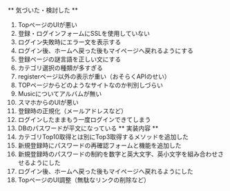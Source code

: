 ** 気づいた・検討した **
1. TopページのUIが悪い
1. 登録・ログインフォームにSSLを使用していない
1. ログイン失敗時にエラー文を表示する
1. ログイン後、ホームへ戻った後もマイページへ戻れるようにする
1. 登録ページの謎言語を正しい文にする
1. カテゴリ選択の種類が多すぎる
1. registerページ以外の表示が重い（おそらくAPIのせい）
1. TOPページからどのようなサイトなのか判別しづらい
1. Musicについてアルバムが無い
1. スマホからのUIが悪い
1. 登録時の正規化（メールアドレスなど）
1. ログインしたままもう一度ログインできてしまう
1. DBのパスワードが平文になっている
** 実装内容 **
1. カテゴリTop10取得とは別にTop3取得するメソッドを追加した
1. 新規登録時にパスワードの再確認フォームと機能を追加した
1. 新規登録時のパスワードの制約を数字と英大文字、英小文字を組み合わせさせるようにした
1. ログイン後、ホームへ戻った後もマイページへ戻れるようにした
1. TopページのUI調整（無駄なリンクの削除など）
